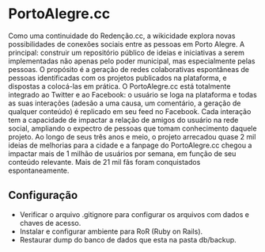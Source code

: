 PortoAlegre.cc
==============

Como uma continuidade do Redenção.cc, a wikicidade explora novas possibilidades de conexões sociais entre as pessoas em Porto Alegre. A principal: construir um repositório público de ideias e iniciativas a serem implementadas não apenas pelo poder municipal, mas especialmente pelas pessoas. O propósito é a geração de redes colaborativas espontâneas de pessoas identificadas com os projetos publicados na plataforma, e dispostas a colocá-las em prática. O PortoAlegre.cc está totalmente integrado ao Twitter e ao Facebook: o usuário se loga na plataforma e todas as suas interações (adesão a uma causa, um comentário, a geração de qualquer conteúdo) é replicado em seu feed no Facebook. Cada interação tem a capacidade de impactar a relação de amigos do usuário na rede social, ampliando o expectro de pessoas que tomam conhecimento daquele projeto. Ao longo de seus três anos e meio, o projeto arrecadou quase 2 mil ideias de melhorias para a cidade e a fanpage do PortoAlegre.cc chegou a impactar mais de 1 milhão de usuários por semana, em função de seu conteúdo relevante. Mais de 21 mil fãs foram conquistados espontaneamente.

Configuração
------------

* Verificar o arquivo .gitignore para configurar os arquivos com dados e chaves de acesso.
* Instalar e configurar ambiente para RoR (Ruby on Rails).
* Restaurar dump do banco de dados que esta na pasta db/backup.
